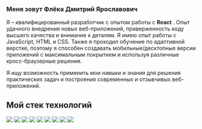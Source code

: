 ### Меня зовут Флёка Дмитрий Ярославович

Я – квалифицированный разработчик с опытом работы с **React** .
Опыт удачного внедрения новых веб-приложений, приверженность
коду высшего качества и внимание к деталям. Я имею опыт работы с JavaScript, HTML и CSS. Также я проходил
обучение по адаптивной верстке, поэтому я способен создавать мобильные/десктопные
версии приложений с максимальным покрытием и используя различные кросс-браузерные
решения.

Я ищу возможность применить мои навыки и знания для решения
практических задач и построения современных и отзывчивых веб-приложений.

## Мой стек технологий

<img src="https://img.shields.io/badge/HTML-00735E?style=for-the-badge&logo=HTML5&logoColor=black"/> <img src="https://img.shields.io/badge/css3-A5735E?style=for-the-badge&logo=css3&logoColor=1572B6"/>
<img src="https://img.shields.io/badge/Sass-64748b?style=for-the-badge&logo=Sass&logoColor=CC6699"/>
<img src="https://img.shields.io/badge/JavaScript-3A2300?style=for-the-badge&logo=JavaScript&logoColor=F7DF1E"/>
<img src="https://img.shields.io/badge/React-000625?style=for-the-badge&logo=React&logoColor=#61DAFB"/>
<img src="https://img.shields.io/badge/CSS Modules-black?style=for-the-badge&logo=CSS Modules&logoColor=white"/>
<img src="https://img.shields.io/badge/Tailwind CSS-cbd5e1?style=for-the-badge&logo=Tailwind CSS&logoColor=#06B6D4"/>
<img src="https://img.shields.io/badge/Redux-132725?style=for-the-badge&logo=Redux&logoColor=764ABC"/>
<img src="https://img.shields.io/badge/Docker-001E25?style=for-the-badge&logo=Docker&logoColor=#2496ED"/>

<!-- ![](https://raw.githubusercontent.com/fellerrr/github-stats/master/generated/overview.svg#gh-dark-mode-only)
![](https://raw.githubusercontent.com/fellerrr/github-stats/master/generated/overview.svg#gh-light-mode-only)
![](https://raw.githubusercontent.com/fellerrr/github-stats/master/generated/languages.svg#gh-dark-mode-only)
![](https://raw.githubusercontent.com/fellerrr/github-stats/master/generated/languages.svg#gh-light-mode-only) -->

<!-- ![](https://github.com/fellerrr/github-stats/tree/master/generated/overview.svg#gh-dark-mode-only)
![](https://github.com/fellerrr/github-stats/tree/master/generated/overview.svg#gh-light-mode-only)
![](https://github.com/fellerrr/github-stats/tree/master/generated/languages.svg#gh-dark-mode-only)
![](https://github.com/fellerrr/github-stats/tree/master/generated/languages.svg#gh-light-mode-only)
 -->

